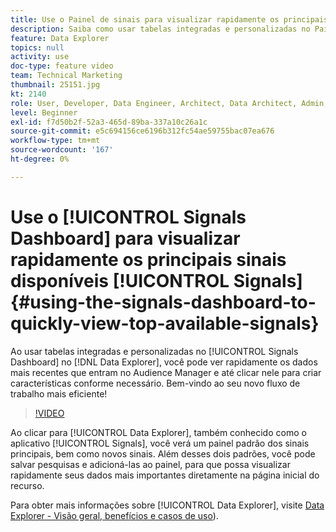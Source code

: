 ```yaml
---
title: Use o Painel de sinais para visualizar rapidamente os principais sinais disponíveis
description: Saiba como usar tabelas integradas e personalizadas no Painel de sinais no Data Explorer. Você pode ver rapidamente os dados mais recentes que entram no Audience Manager e até clicar para criar características conforme necessário. Bem-vindo ao seu novo fluxo de trabalho mais eficiente!
feature: Data Explorer
topics: null
activity: use
doc-type: feature video
team: Technical Marketing
thumbnail: 25151.jpg
kt: 2140
role: User, Developer, Data Engineer, Architect, Data Architect, Admin, Leader
level: Beginner
exl-id: f7d50b2f-52a3-465d-89ba-337a10c26a1c
source-git-commit: e5c694156ce6196b312fc54ae59755bac07ea676
workflow-type: tm+mt
source-wordcount: '167'
ht-degree: 0%

---
```


# Use o [!UICONTROL Signals Dashboard] para visualizar rapidamente os principais sinais disponíveis [!UICONTROL Signals] {#using-the-signals-dashboard-to-quickly-view-top-available-signals}

Ao usar tabelas integradas e personalizadas no [!UICONTROL Signals Dashboard] no [!DNL Data Explorer], você pode ver rapidamente os dados mais recentes que entram no Audience Manager e até clicar nele para criar características conforme necessário. Bem-vindo ao seu novo fluxo de trabalho mais eficiente!

>[!VIDEO](https://video.tv.adobe.com/v/25151/?quality=12)

Ao clicar para [!UICONTROL Data Explorer], também conhecido como o aplicativo [!UICONTROL Signals], você verá um painel padrão dos sinais principais, bem como novos sinais. Além desses dois padrões, você pode salvar pesquisas e adicioná-las ao painel, para que possa visualizar rapidamente seus dados mais importantes diretamente na página inicial do recurso.

Para obter mais informações sobre [!UICONTROL Data Explorer], visite [Data Explorer - Visão geral, benefícios e casos de uso](https://experienceleague.adobe.com/docs/audience-manager/user-guide/features/data-explorer/data-explorer-overview.html?lang=pt-BR)).
